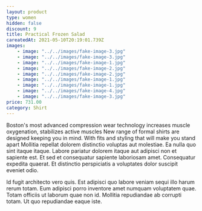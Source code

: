```yaml
---
layout: product
type: women
hidden: false
discount: 9
title: Practical Frozen Salad
careatedAt: 2021-05-10T20:19:01.739Z
images:
    - image: "../../images/fake-image-3.jpg"
    - image: "../../images/fake-image-3.jpg"
    - image: "../../images/fake-image-1.jpg"
    - image: "../../images/fake-image-2.jpg"
    - image: "../../images/fake-image-2.jpg"
    - image: "../../images/fake-image-1.jpg"
    - image: "../../images/fake-image-1.jpg"
    - image: "../../images/fake-image-4.jpg"
    - image: "../../images/fake-image-3.jpg"
price: 731.00
category: Shirt
---
```

Boston's most advanced compression wear technology increases muscle oxygenation, stabilizes active muscles
New range of formal shirts are designed keeping you in mind. With fits and styling that will make you stand apart
Mollitia repellat dolorem distinctio voluptas aut molestiae. Ea nulla quo sint itaque itaque. Labore pariatur dolorem itaque aut adipisci non et sapiente est. Et sed et consequatur sapiente laboriosam amet. Consequatur expedita quaerat. Et distinctio perspiciatis a voluptates dolor suscipit eveniet odio.
 Id fugit architecto vero quis. Est adipisci quo labore veniam sequi illo harum rerum totam. Eum adipisci porro inventore amet numquam voluptatem quae. Totam officiis ut laborum quae non id. Mollitia repudiandae ab corrupti totam. Ut quo repudiandae eaque iste.
